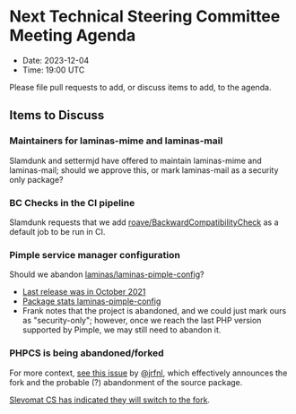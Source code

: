 # Next Technical Steering Committee Meeting Agenda

- Date: 2023-12-04
- Time: 19:00 UTC

Please file pull requests to add, or discuss items to add, to the agenda.

## Items to Discuss

### Maintainers for laminas-mime and laminas-mail

Slamdunk and settermjd have offered to maintain laminas-mime and laminas-mail; should we approve this, or mark laminas-mail as a security only package?

### BC Checks in the CI pipeline

Slamdunk requests that we add [roave/BackwardCompatibilityCheck](https://github.com/Roave/BackwardCompatibilityCheck) as a default job to be run in CI.

### Pimple service manager configuration

Should we abandon [laminas/laminas-pimple-config](https://github.com/laminas/laminas-pimple-config)?

- [Last release was in October 2021](https://github.com/silexphp/Pimple/tags)
- [Package stats laminas-pimple-config](https://packagist.org/packages/laminas/laminas-pimple-config/stats)
- Frank notes that the project is abandoned, and we could just mark ours as "security-only"; however, once we reach the last PHP version supported by Pimple, we may still need to abandon it.

### PHPCS is being abandoned/forked

For more context, [see this issue](https://github.com/squizlabs/PHP_CodeSniffer/issues/3932) by [@jrfnl](https://github.com/jrfnl), which effectively announces the fork and the probable (?) abandonment of the source package.

[Slevomat CS has indicated they will switch to the fork](https://github.com/slevomat/coding-standard/issues/1640). 
